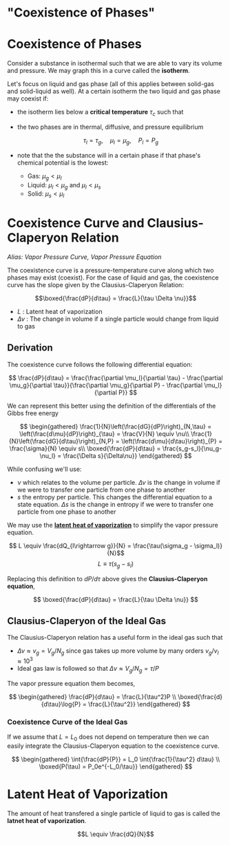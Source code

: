 #  "Coexistence of Phases"

# Coexistence of Phases

Consider a substance in isothermal such that we are able to vary its volume and pressure. We may graph this in a curve called the **isotherm**.

Let's focus on liquid and gas phase (all of this applies between solid-gas and solid-liquid as well). At a certain isotherm the two liquid and gas phase may coexist if:

* the isotherm lies below a **critical temperature** $\tau_c$ such that
* the two phases are in thermal, diffusive, and pressure equilibrium

    $$\tau_l=\tau_g, \quad \mu_l=\mu_g, \quad P_l = P_g$$

* note that the the substance will in a certain phase if that phase's chemical potential is the lowest:
    * Gas: $\mu_g < \mu_l$
    * Liquid: $\mu_l < \mu_g$ and $\mu_l < \mu_s$
    * Solid: $\mu_s < \mu_l$

# Coexistence Curve and Clausius-Claperyon Relation
*Alias: Vapor Pressure Curve, Vapor Pressure Equation*

The coexistence curve is a pressure-temperature curve along which two phases may exist (coexist). For the case of liquid and gas, the coexistence curve has the slope given by the Clausius-Claperyon Relation:

$$\boxed{\frac{dP}{d\tau} = \frac{L}{\tau \Delta \nu}}$$

* $L$ : Latent heat of vaporization
* $\Delta \nu$ : The change in volume if a single particle would change from liquid to gas

## Derivation
The coexistence curve follows the following differential equation:

$$ \frac{dP}{d\tau} = \frac{\frac{\partial \mu_l}{\partial \tau} - \frac{\partial \mu_g}{\partial \tau}}{\frac{\partial \mu_g}{\partial P} - \frac{\partial \mu_l}{\partial P}} $$

We can represent this better using the definition of the differentials of the Gibbs free energy

$$
\begin{gathered}
    \frac{1}{N}\left(\frac{dG}{dP}\right)_{N,\tau} = \left(\frac{d\mu}{dP}\right)_{\tau} = \frac{V}{N} \equiv \nu\\
    \frac{1}{N}\left(\frac{dG}{d\tau}\right)_{N,P} = \left(\frac{d\mu}{d\tau}\right)_{P} = \frac{\sigma}{N} \equiv s\\
    \boxed{\frac{dP}{d\tau} = \frac{s_g-s_l}{\nu_g-\nu_l} = \frac{\Delta s}{\Delta\nu}}
\end{gathered}
$$

While confusing we'll use:

* $\nu$ which relates to the volume per particle. $\Delta\nu$ is the change in volume if we were to transfer one particle from one phase to another
* $s$ the entropy per particle. This changes the differential equation to a state equation. $\Delta s$ is the change in entropy if we were to transfer one particle from one phase to another

 We may use the **[latent heat of vaporization](#latent-heat-of-vaporization)** to simplify the vapor pressure equation.

$$ L \equiv \frac{dQ_{l\rightarrow g}}{N} = \frac{\tau(\sigma_g - \sigma_l)}{N}$$
$$L \equiv \tau(s_g - s_l)$$

Replacing this definition to $dP/d\tau$ above gives the **Clausius-Claperyon equation**,

$$ \boxed{\frac{dP}{d\tau} = \frac{L}{\tau \Delta \nu}} $$

## Clausius-Claperyon of the Ideal Gas
The Clausius-Claperyon relation has a useful form in the ideal gas such that

* $\Delta \nu \approx v_g = V_g/N_g$ since gas takes up more volume by many orders $v_g / v_l \approx 10^3$
* Ideal gas law is followed so that $\Delta v \approx V_g/N_g = \tau/P$

The vapor pressure equation them becomes,

$$
\begin{gathered}
    \frac{dP}{d\tau} = \frac{L}{\tau^2}P \\
    \boxed{\frac{d}{d\tau}\log{P} = \frac{L}{\tau^2}}
\end{gathered}
$$

### Coexistence Curve of the Ideal Gas
If we assume that $L=L_0$ does not depend on temperature then we can easily integrate the Clausius-Claperyon equation to the coexistence curve.

$$
\begin{gathered}
    \int{\frac{dP}{P}} = L_0 \int{\frac{1}{\tau^2} d\tau} \\
    \boxed{P(\tau) = P_0e^{-L_0/\tau}}
\end{gathered}
$$

# Latent Heat of Vaporization
The amount of heat transfered a single particle of liquid to gas is called the **latnet heat of vaporization**.

$$L \equiv \frac{dQ}{N}$$
